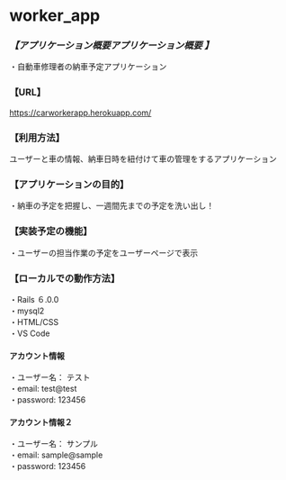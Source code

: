 
# worker_app 

 ### _【アプリケーション概要アプリケーション概要 】_  
 ・自動車修理者の納車予定アプリケーション  
 
 ### 【URL】  
 https://carworkerapp.herokuapp.com/  
 
 ### 【利用方法】  
 ユーザーと車の情報、納車日時を紐付けて車の管理をするアプリケーション  
 
### 【アプリケーションの目的】  
・納車の予定を把握し、一週間先までの予定を洗い出し！  

### 【実装予定の機能】    
・ユーザーの担当作業の予定をユーザーページで表示  

### 【ローカルでの動作方法】  
・Rails ６.0.0  
・mysql2  
・HTML/CSS  
・VS Code
<br>
#### アカウント情報
・ユーザー名： テスト  
・email: test@test  
・password: 123456  
  
#### アカウント情報２ 

・ユーザー名： サンプル  
・email: sample@sample  
・password: 123456
